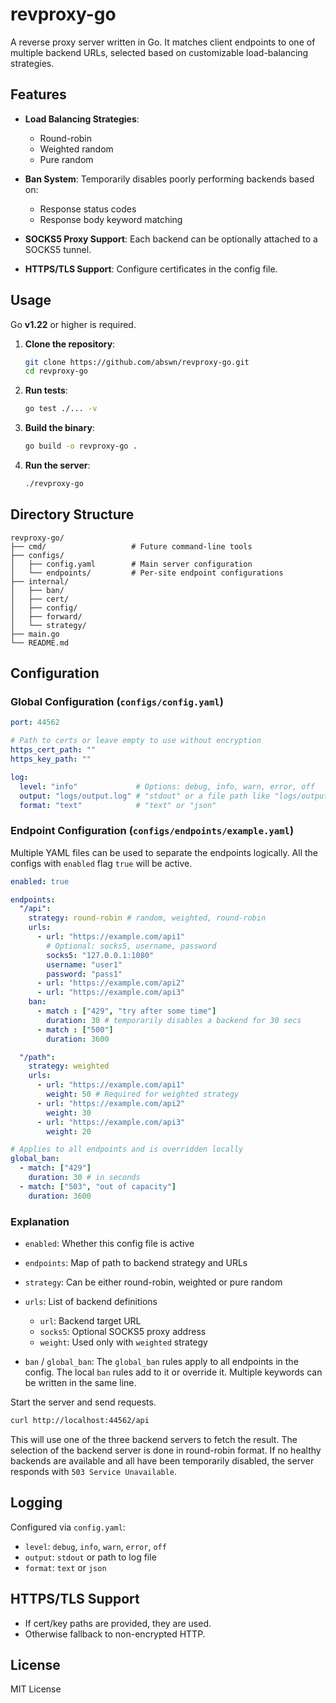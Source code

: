 # revproxy-go

A reverse proxy server written in Go. It matches client endpoints to one of multiple backend URLs, selected based on customizable load-balancing strategies.

## Features

- **Load Balancing Strategies**:
  - Round-robin
  - Weighted random
  - Pure random

- **Ban System**: Temporarily disables poorly performing backends based on:
  - Response status codes
  - Response body keyword matching

- **SOCKS5 Proxy Support**: Each backend can be optionally attached to a SOCKS5 tunnel.

- **HTTPS/TLS Support**: Configure certificates in the config file.



## Usage


Go **v1.22** or higher is required.

1. **Clone the repository**:

   ```bash
   git clone https://github.com/abswn/revproxy-go.git
   cd revproxy-go
    ```

2. **Run tests**:

   ```bash
   go test ./... -v
   ```

3. **Build the binary**:

   ```bash
   go build -o revproxy-go .
   ```

4. **Run the server**:

   ```bash
   ./revproxy-go
   ```

## Directory Structure
```plaintext
revproxy-go/
├── cmd/                   # Future command-line tools
├── configs/
│   ├── config.yaml        # Main server configuration
│   └── endpoints/         # Per-site endpoint configurations
├── internal/
│   ├── ban/
│   ├── cert/
│   ├── config/
│   ├── forward/
│   └── strategy/
├── main.go
└── README.md
```
## Configuration

### Global Configuration (`configs/config.yaml`)

```yaml
port: 44562

# Path to certs or leave empty to use without encryption 
https_cert_path: ""
https_key_path: ""

log:
  level: "info"             # Options: debug, info, warn, error, off
  output: "logs/output.log" # "stdout" or a file path like "logs/output.log"
  format: "text"            # "text" or "json"
```

### Endpoint Configuration (`configs/endpoints/example.yaml`)

Multiple YAML files can be used to separate the endpoints logically. All the configs with `enabled` flag `true` will be active.

```yaml
enabled: true

endpoints:
  "/api":
    strategy: round-robin # random, weighted, round-robin
    urls:
      - url: "https://example.com/api1"
        # Optional: socks5, username, password
        socks5: "127.0.0.1:1080"
        username: "user1"
        password: "pass1"
      - url: "https://example.com/api2"
      - url: "https://example.com/api3"
    ban:
      - match : ["429", "try after some time"]
        duration: 30 # temporarily disables a backend for 30 secs
      - match : ["500"]
        duration: 3600

  "/path":
    strategy: weighted
    urls:
      - url: "https://example.com/api1"
        weight: 50 # Required for weighted strategy
      - url: "https://example.com/api2"
        weight: 30
      - url: "https://example.com/api3"
        weight: 20

# Applies to all endpoints and is overridden locally
global_ban:
  - match: ["429"]
    duration: 30 # in seconds
  - match: ["503", "out of capacity"]
    duration: 3600
```

### Explanation

* `enabled`: Whether this config file is active
* `endpoints`: Map of path to backend strategy and URLs
* `strategy`: Can be either round-robin, weighted or pure random
* `urls`: List of backend definitions

  * `url`: Backend target URL
  * `socks5`: Optional SOCKS5 proxy address
  * `weight`: Used only with `weighted` strategy
* `ban` / `global_ban`: The `global_ban` rules apply to all endpoints in the config. The local `ban` rules add to it or override it. Multiple keywords can be written in the same line.



Start the server and send requests.

```bash
curl http://localhost:44562/api
```
This will use one of the three backend servers to fetch the result. The selection of the backend server is done in round-robin format. If no healthy backends are available and all have been temporarily disabled, the server responds with `503 Service Unavailable`.

## Logging

Configured via `config.yaml`:

* `level`: `debug`, `info`, `warn`, `error`, `off`
* `output`: `stdout` or path to log file
* `format`: `text` or `json`

## HTTPS/TLS Support

* If cert/key paths are provided, they are used.
* Otherwise fallback to non-encrypted HTTP.

## License

MIT License


